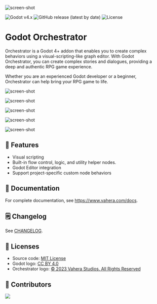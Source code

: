 ![screen-shot](https://cdn.vahera.com/utG8NiO3oN8sfXvI2ZZ0zg/04e5cfe2-58ed-4803-e372-b3e3c1dcaf00/public)

![Godot v4.x](https://img.shields.io/badge/Godot-v4.x-%23478cbf?logo=godot-engine&logoColor=white&style=flat-square)
![GitHub release (latest by date)](https://img.shields.io/github/v/release/Vahera/godot-orchestrator?&style=flat-square)
![License](https://img.shields.io/badge/license-MIT-478cbf?style=flat-square)

# Godot Orchestrator

Orchestrator is a Godot 4+ addon that enables you to create complex behaviors using a visual-scripting-like graph editor.
With Godot Orchestrator, you can create complex stories and dialogues, providing a deep and authentic RPG game experience.

Whether you are an experienced Godot developer or a beginner, Orchestrator can help bring your RPG game to life.

![screen-shot](https://cdn.vahera.com/utG8NiO3oN8sfXvI2ZZ0zg/f2edbd11-0f89-4443-e5d8-2559b284a600/public)

![screen-shot](https://cdn.vahera.com/utG8NiO3oN8sfXvI2ZZ0zg/37d6f872-6643-431d-8bfe-4b9e1feea300/public)

![screen-shot](https://cdn.vahera.com/utG8NiO3oN8sfXvI2ZZ0zg/e80e41e1-efdb-4476-9689-f911600eef00/public)

![screen-shot](https://cdn.vahera.com/utG8NiO3oN8sfXvI2ZZ0zg/f2e34b1a-fef0-4d88-080c-1c3b0f9c1800/public)

![screen-shot](https://cdn.vahera.com/utG8NiO3oN8sfXvI2ZZ0zg/ad75ea21-2d90-4e0e-d3a3-29ab3f97cc00/public)

## 🚀 Features

* Visual scripting
* Built-in flow control, logic, and utility helper nodes.
* Godot Editor integration
* Support project-specific custom node behaviors

## 📑 Documentation

For complete documentation, see https://www.vahera.com/docs.

## 🗒️ Changelog

See [CHANGELOG](https://github.com/Vahera/godot-orchestrator/blob/main/CHANGELOG.md).

## 📝 Licenses

- Source code: [MIT License](/LICENSE)
- Godot logo: [CC BY 4.0](https://creativecommons.org/licenses/by/4.0/)
- Orchestrator logo: [&copy; 2023 Vahera Studios. All Rights Reserved](https://support.vahera.com/legal/webcn.html)

## 👏 Contributors

<a href="https://github.com/Vahera/godot-orchestrator/graphs/contributors">
  <img src="https://contributors-img.web.app/image?repo=vahera/godot-orchestrator" />
</a>

